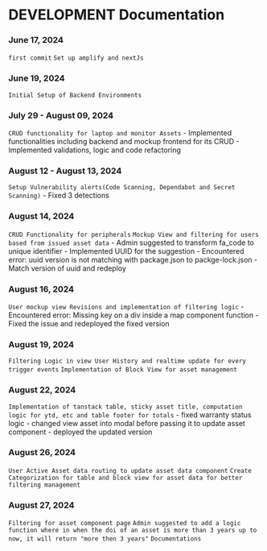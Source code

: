 # DEVELOPMENT Documentation

### June 17, 2024

`first commit`
`Set up amplify and nextJs`

### June 19, 2024

`Initial Setup of Backend Environments`

### July 29 - August 09, 2024

`CRUD functionality for laptop and monitor Assets`
    - Implemented functionalities including backend and mockup frontend for its CRUD
    - Implemented validations, logic and code refactoring 

### August 12 - August 13, 2024

`Setup Vulnerability alerts(Code Scanning, Dependabot and Secret Scanning)`
    - Fixed 3 detections

### August 14, 2024

`CRUD Functionality for peripherals`
`Mockup View and filtering for users based from issued asset data`
    - Admin suggested to transform fa_code to unique identifier
    - Implemented UUID for the suggestion
    - Encountered error: uuid version is not matching with package.json to packge-lock.json
    - Match version of uuid and redeploy

### August 16, 2024

`User mockup view Revisions and implementation of filtering logic`
    - Encountered error: Missing key on a div inside a map component function
    - Fixed the issue and  redeployed the fixed version

### August 19, 2024

`Filtering Logic in view User History and realtime update for every trigger events`
`Implementation of Block View for asset management`

### August 22, 2024

`Implementation of tanstack table, sticky asset title, computation logic for ytd, etc and table footer for totals`
    - fixed warranty status logic
    - changed view asset into modal before passing it to update asset component
    - deployed the updated version

### August 26, 2024

`User Active Asset data routing to update asset data component`
`Create Categorization for table and block view for asset data for better filtering management`

### August 27, 2024

`Filtering for asset component page`
`Admin suggested to add a logic function where in when the doi of an asset is more than 3 years up to now, it will return "more then 3 years"`
`Documentations`   